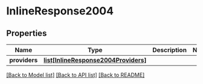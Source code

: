 # InlineResponse2004

## Properties
Name | Type | Description | Notes
------------ | ------------- | ------------- | -------------
**providers** | [**list[InlineResponse2004Providers]**](InlineResponse2004Providers.md) |  | 

[[Back to Model list]](../README.md#documentation-for-models) [[Back to API list]](../README.md#documentation-for-api-endpoints) [[Back to README]](../README.md)

